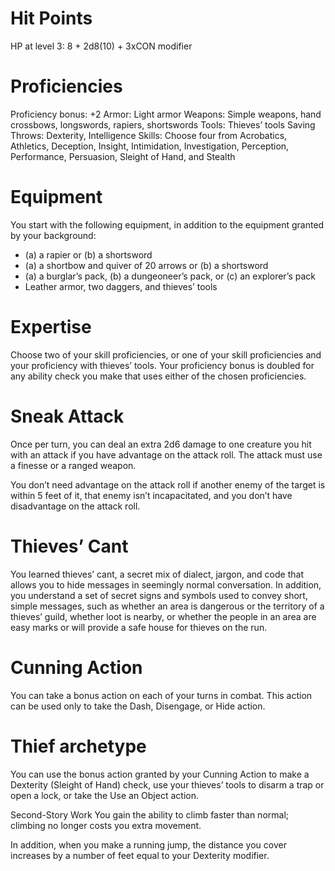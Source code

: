 # Hit Points
HP at level 3: 8 + 2d8(10) + 3xCON modifier

# Proficiencies
Proficiency bonus: +2
Armor: Light armor
Weapons: Simple weapons, hand crossbows, longswords, rapiers, shortswords
Tools: Thieves’ tools
Saving Throws: Dexterity, Intelligence
Skills: Choose four from Acrobatics, Athletics, Deception, Insight, Intimidation, Investigation, Perception, Performance, Persuasion, Sleight of Hand, and Stealth

# Equipment
You start with the following equipment, in addition to the equipment granted by your background:
- (a) a rapier or (b) a shortsword
- (a) a shortbow and quiver of 20 arrows or (b) a shortsword
- (a) a burglar’s pack, (b) a dungeoneer’s pack, or (c) an explorer’s pack
- Leather armor, two daggers, and thieves’ tools

# Expertise
Choose two of your skill proficiencies, or one of your skill proficiencies and your proficiency with thieves’ tools. Your proficiency bonus is doubled for any ability check you make that uses either of the chosen proficiencies.

# Sneak Attack
Once per turn, you can deal an extra 2d6 damage to one creature you hit with an attack if you have advantage on the attack roll. The attack must use a finesse or a ranged weapon.

You don’t need advantage on the attack roll if another enemy of the target is within 5 feet of it, that enemy isn’t incapacitated, and you don’t have disadvantage on the attack roll.

# Thieves’ Cant
You learned thieves’ cant, a secret mix of dialect, jargon, and code that allows you to hide messages in seemingly normal conversation. In addition, you understand a set of secret signs and symbols used to convey short, simple messages, such as whether an area is dangerous or the territory of a thieves’ guild, whether loot is nearby, or whether the people in an area are easy marks or will provide a safe house for thieves on the run.

# Cunning Action
You can take a bonus action on each of your turns in combat. This action can be used only to take the Dash, Disengage, or Hide action.

# Thief archetype
You can use the bonus action granted by your Cunning Action to make a Dexterity (Sleight of Hand) check, use your thieves’ tools to disarm a trap or open a lock, or take the Use an Object action.

Second-Story Work
You gain the ability to climb faster than normal; climbing no longer costs you extra movement.

In addition, when you make a running jump, the distance you cover increases by a number of feet equal to your Dexterity modifier.